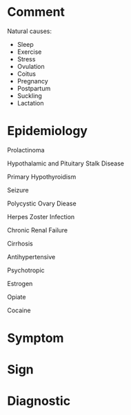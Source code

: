 # Comment

Natural causes:

- Sleep
- Exercise
- Stress
- Ovulation
- Coitus
- Pregnancy
- Postpartum
- Suckling
- Lactation

# Epidemiology

Prolactinoma

Hypothalamic and Pituitary Stalk Disease

Primary Hypothyroidism

Seizure

Polycystic Ovary Diease

Herpes Zoster Infection

Chronic Renal Failure

Cirrhosis

Antihypertensive

Psychotropic

Estrogen

Opiate

Cocaine

# Symptom

# Sign

# Diagnostic
